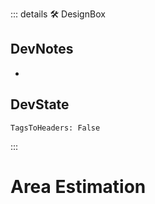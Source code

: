 ::: details 🛠 <dev>DesignBox</dev>

## DevNotes

-

## DevState

`TagsToHeaders: False`


:::

# <neuro>Area Estimation</neuro>
